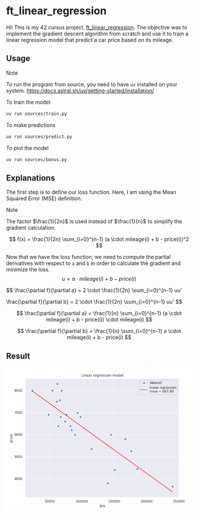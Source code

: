 # ft_linear_regression

Hi! This is my 42 cursus project, [ft_linear_regression](assets/subject.pdf).
The objective was to implement the gradient descent algorithm from scratch and use it to train a linear regression model that predict a car price based on its mileage.

## Usage

> [!NOTE]
> To run the program from source, you need to have `uv` installed on your system.
> https://docs.astral.sh/uv/getting-started/installation/

To train the model
```bash
uv run sources/train.py
```

To make predictions
```bash
uv run sources/predict.py
```

To plot the model
```bash
uv run sources/bonus.py
```

## Explanations

The first step is to define our loss function. Here, I am using the Mean Squared Error (MSE) definition.

> [!NOTE]
> The factor $\frac{1}{2n}$ is used instead of $\frac{1}{n}$ to simplify the gradient calculation.

$$
f(x) = \frac{1}{2n} \sum_{i=0}^{n-1} (a \cdot mileage(i) + b - price(i))^2
$$

Now that we have the loss function, we need to compute the partial derivatives with respect to `a` and `b` in order to calculate the gradient and minimize the loss.
$$
u = a \cdot mileage(i) + b - price(i)
$$

$$
\frac{\partial f}{\partial a} = 2 \cdot \frac{1}{2n} \sum_{i=0}^{n-1} uu'

\frac{\partial f}{\partial b} = 2 \cdot \frac{1}{2n} \sum_{i=0}^{n-1} uu'
$$

$$
\frac{\partial f}{\partial a} = \frac{1}{n} \sum_{i=0}^{n-1} (a \cdot mileage(i) + b - price(i)) \cdot mileage(i)
$$

$$
\frac{\partial f}{\partial b} = \frac{1}{n} \sum_{i=0}^{n-1} a \cdot mileage(i) + b - price(i)
$$

## Result

![Result](assets/result.png)
